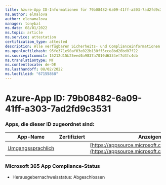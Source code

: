 ```yaml
---
title: Azure-App ID-Informationen für 79b08482-6a09-41ff-a303-7ad2fd9c3531
ms.author: elmalova
author: elenamalova
manager: tonybal
ms.date: 08/01/2022
ms.topic: article
ms.service: attestation
certification_type: attested
description: Alle verfügbaren Sicherheits- und Complianceinformationen für 79b08482-6a09-41ff-a303-7ad2fd9c3531.
ms.openlocfilehash: 95fe371e90af03e022b130ff5cce8bd26bd07f22
ms.sourcegitcommit: 15212d15b25eed0a9837a7010d6334ef7d4fc4db
ms.translationtype: MT
ms.contentlocale: de-DE
ms.lasthandoff: 08/02/2022
ms.locfileid: "67155868"
---
```

# <a name="azure-app-id-79b08482-6a09-41ff-a303-7ad2fd9c3531"></a>Azure-App ID: 79b08482-6a09-41ff-a303-7ad2fd9c3531


### <a name="apps-associated-with-this-id"></a>Apps, die dieser ID zugeordnet sind:
| **App-Name** | **Zertifiziert** | **Anzeigen in AppSource** |
|--------------|---------------|-----------------------|
| [Umgangssprachlich](../forward/WA200004395.md) |  | [https://appsource.microsoft.com/product/office/WA200004395](https://appsource.microsoft.com/product/office/WA200004395) |

### <a name="microsoft-365-app-compliance-status"></a>Microsoft 365 App Compliance-Status
- Herausgebernachweisstatus: Abgeschlossen
